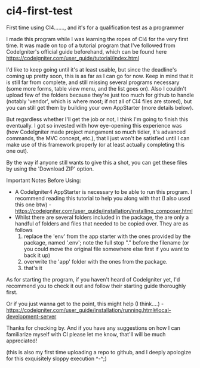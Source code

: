 # ci4-first-test
First time using CI4......., and it's for a qualification test as a programmer

I made this program while I was learning the ropes of CI4 for the very first time. It was made on top of a tutorial program that I've followed from CodeIgniter's official guide beforehand, which can be found here https://codeigniter.com/user_guide/tutorial/index.html

I'd like to keep going until it's at least usable, but since the deadline's coming up pretty soon, this is as far as I can go for now. Keep in mind that it is still far from complete, and still missing several programs necessary (some more forms, table view menu, and the list goes on). Also I couldn't upload few of the folders because they're just too much for github to handle (notably 'vendor', which is where most; if not all of CI4 files are stored), but you can still get them by building your own AppStarter (more details below).

But regardless whether I'll get the job or not, I think I'm going to finish this eventually. I got so invested with how eye-opening this experience was (how CodeIgniter made project mangament so much tidier, it's advanced commands, the MVC concept, etc.), that I just won't be satisfied until I can make use of this framework properly (or at least actually completing this one out).

By the way if anyone still wants to give this a shot, you can get these files by using the 'Download ZIP' option.

Important Notes Before Using:
- A CodeIgniter4 AppStarter is necessary to be able to run this program. I recommend reading this tutorial to help you along with that (I also used this one btw) - https://codeigniter.com/user_guide/installation/installing_composer.html
- Whilst there are several folders included in the package, the are only a handful of folders and files that needed to be copied over. They are as follows
    1. replace the 'env' from the app starter with the ones provided by the package, named '.env'; note the full stop "." before the filename (or you could move the original file somewhere else first if you want to back it up)
    2. overwrite the 'app' folder with the ones from the package.
    3. that's it

As for starting the program, if you haven't heard of CodeIgniter yet, I'd recommend you to check it out and follow their starting guide thoroughly first.

Or if you just wanna get to the point, this might help (I think....) - https://codeigniter.com/user_guide/installation/running.html#local-development-server


Thanks for checking by. And if you have any suggestions on how I can familiarize myself with CI please let me know, that'll will be much appreciated!


(this is also my first time uploading a repo to github, and I deeply apologize for this exquisitely sloppy execution ^-^;)
